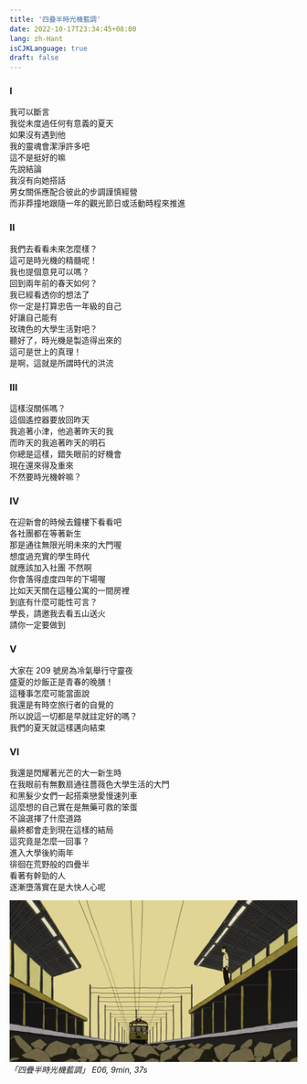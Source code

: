 ```yaml
---
title: '四疊半時光機藍調'
date: 2022-10-17T23:34:45+08:00
lang: zh-Hant
isCJKLanguage: true
draft: false
---
```


### Ⅰ

我可以斷言  
我從未度過任何有意義的夏天  
如果沒有遇到他  
我的靈魂會潔淨許多吧  
這不是挺好的嘛  
先說結論  
我沒有向她搭話  
男女關係應配合彼此的步調謹慎經營  
而非莽撞地跟隨一年的觀光節日或活動時程來推進

### Ⅱ

我們去看看未來怎麼樣？  
這可是時光機的精髓呢！  
我也提個意見可以嗎？  
回到兩年前的春天如何？  
我已經看透你的想法了  
你一定是打算忠告一年級的自己  
好讓自己能有  
玫瑰色的大學生活對吧？  
聽好了，時光機是製造得出來的  
這可是世上的真理！  
是啊，這就是所謂時代的洪流

### Ⅲ

這樣沒關係嗎？  
這個遙控器要放回昨天  
我追著小津，他追著昨天的我  
而昨天的我追著昨天的明石  
你總是這樣，錯失眼前的好機會  
現在還來得及重來  
不然要時光機幹嘛？

### Ⅳ

在迎新會的時候去鐘樓下看看吧  
各社團都在等著新生  
那是通往無限光明未來的大門喔  
想度過充實的學生時代  
就應該加入社團
不然啊  
你會落得虛度四年的下場喔  
比如天天關在這種公寓的一間房裡  
到底有什麼可能性可言？  
學長，請邀我去看五山送火  
請你一定要做到

### Ⅴ

大家在 209 號房為冷氣舉行守靈夜  
盛夏的炒飯正是青春的晚膳！  
這種事怎麼可能當面說  
我還是有時空旅行者的自覺的  
所以說這一切都是早就註定好的嗎？  
我們的夏天就這樣邁向結束

### Ⅵ

我還是閃耀著光芒的大一新生時  
在我眼前有無數扇通往薔薇色大學生活的大門  
和黑髮少女們一起搭乘戀愛慢速列車  
這麼想的自己實在是無藥可救的笨蛋  
不論選擇了什麼道路  
最終都會走到現在這樣的結局  
這究竟是怎麼一回事？  
進入大學後約兩年  
徘徊在荒野般的四疊半  
看著有幹勁的人  
逐漸墮落實在是大快人心呢

![Tatami Time Machince Blue - S01E06 12min05s](images/tatami-time-machince-blue-S01E06-12min05s.png)
_「四疊半時光機藍調」 E06, 9min, 37s_
